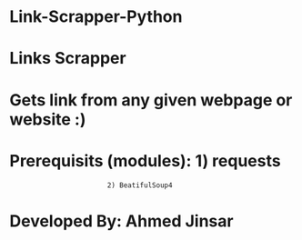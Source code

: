 # Link-Scrapper-Python
# Links Scrapper
# Gets link from any given webpage or website :)


# Prerequisits (modules):   1) requests 
                            2) BeatifulSoup4

# Developed By: Ahmed Jinsar
